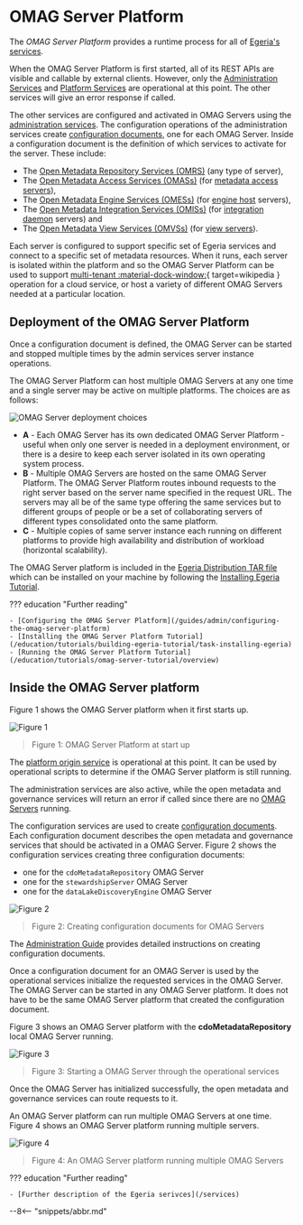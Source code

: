 <!-- SPDX-License-Identifier: CC-BY-4.0 -->
<!-- Copyright Contributors to the Egeria project. -->

# OMAG Server Platform

The *OMAG Server Platform* provides a runtime process for all of [Egeria's services](/services).

When the OMAG Server Platform is first started, all of its REST APIs are visible and callable by external clients. However, only the [Administration Services](/services/admin-services/overview) and [Platform Services](/services/platform-services/overview) are operational at this point. The other services will give an error response if called.

The other services are configured and activated in OMAG Servers using the [administration services](/guides/admin/guide). The configuration operations of the administration services create [configuration documents](/concepts/configuration-document), one for each OMAG Server. Inside a configuration document is the definition of which services to activate for the server. These include:

* The [Open Metadata Repository Services (OMRS)](/services/omrs) (any type of server), 
* The [Open Metadata Access Services (OMASs)](/services/omas) (for [metadata access servers](/concepts/metadata-access-servers)), 
* The [Open Metadata Engine Services (OMESs)](/services/omes) (for [engine host](/concepts/engine-host) servers), 
* The [Open Metadata Integration Services (OMISs)](/services/omis) (for [integration daemon](/concepts/integration-daemon) servers) and 
* The [Open Metadata View Services (OMVSs)](/services/omvs) (for [view servers](/concepts/view-servers)).

Each server is configured to support specific set of Egeria services and connect to a specific set of metadata resources.   When it runs, each server is isolated within the platform and so the OMAG Server Platform can be used to support [multi-tenant :material-dock-window:](https://en.wikipedia.org/wiki/Multitenancy){ target=wikipedia } operation for a cloud service, or host a variety of different OMAG Servers needed at a particular location.

## Deployment of the OMAG Server Platform

Once a configuration document is defined, the OMAG Server can be started and stopped multiple times by the admin services server instance operations.

The OMAG Server Platform can host multiple OMAG Servers at any one time and a single server may be active on multiple platforms. The choices are as follows:

![OMAG Server deployment choices](egeria-operations-server-choices-no-description.svg)


- **A** - Each OMAG Server has its own dedicated OMAG Server Platform - useful when only one server is needed in a deployment environment, or there is a desire to keep each server isolated in its own operating system process.
- **B** - Multiple OMAG Servers are hosted on the same OMAG Server Platform. The OMAG Server Platform routes inbound requests to the right server based on the server name specified in the request URL. The servers may all be of the same type offering the same services but to different groups of people or be a set of collaborating servers of different types consolidated onto the same platform.
- **C** - Multiple copies of same server instance each running on different platforms to provide high availability and distribution of workload (horizontal scalability).

The OMAG Server platform is included in the [Egeria Distribution TAR file](https://github.com/odpi/egeria/tree/master/open-metadata-distribution/open-metadata-assemblies)
which can be installed on your machine by following the [Installing Egeria Tutorial](/education/tutorials/building-egeria-tutorial/task-installing-egeria).

??? education "Further reading"

    - [Configuring the OMAG Server Platform](/guides/admin/configuring-the-omag-server-platform)
    - [Installing the OMAG Server Platform Tutorial](/education/tutorials/building-egeria-tutorial/task-installing-egeria)
    - [Running the OMAG Server Platform Tutorial](/education/tutorials/omag-server-tutorial/overview)


## Inside the OMAG Server platform

Figure 1 shows the OMAG Server platform when it first starts up.

![Figure 1](omag-server-platform-start-up.svg)
> Figure 1: OMAG Server Platform at start up

The [platform origin service](/services/platform-services/overview/#platform-origin) is operational at this point.  It can be used by operational scripts to determine if the OMAG Server platform is still running.

The administration services are also active, while the open metadata and governance services will return an error if called since there are no [OMAG Servers](/concepts/omag-server) running.

The configuration services are used to create [configuration documents](/concepts/configuration-document).  Each configuration document describes the open metadata and governance services that should be activated in a OMAG Server. Figure 2 shows the configuration services creating three configuration documents:

* one for the `cdoMetadataRepository` OMAG Server
* one for the `stewardshipServer` OMAG Server
* one for the `dataLakeDiscoveryEngine` OMAG Server

![Figure 2](omag-server-platform-configure.svg)
> Figure 2: Creating configuration documents for OMAG Servers

The [Administration Guide](/guides/admin/guide) provides detailed instructions on creating configuration documents.

Once a configuration document for an OMAG Server is used by the operational services initialize the requested services in the OMAG Server. The OMAG Server can be started in any OMAG Server platform. It does not have to be the same OMAG Server platform that created the configuration document.

Figure 3 shows an OMAG Server platform with the **cdoMetadataRepository** local OMAG Server running.

![Figure 3](omag-server-platform-initialize-logical-omag-server.svg)
> Figure 3: Starting a OMAG Server through the operational services

Once the OMAG Server has initialized successfully, the open metadata and governance services can route requests to it.

An OMAG Server platform can run multiple OMAG Servers at one time.  Figure 4 shows an OMAG Server platform running multiple servers.

![Figure 4](omag-server-platform-overview.svg)
> Figure 4: An OMAG Server platform running multiple OMAG Servers

??? education "Further reading"

    - [Further description of the Egeria serivces](/services)

--8<-- "snippets/abbr.md"
